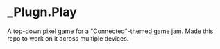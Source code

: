 # _Plugn.Play
A top-down pixel game for a "Connected"-themed game jam. Made this repo to work on it across multiple devices.
